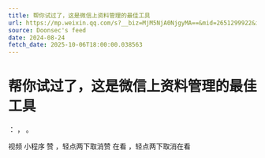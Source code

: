```yaml
---
title: 帮你试过了，这是微信上资料管理的最佳工具
url: https://mp.weixin.qq.com/s?__biz=MjM5NjA0NjgyMA==&mid=2651299922&idx=1&sn=bf2211d9e258d2823d5e9f838d77df29
source: Doonsec's feed
date: 2024-08-24
fetch_date: 2025-10-06T18:00:00.038563
---
```


# 帮你试过了，这是微信上资料管理的最佳工具

：
，
。

视频
小程序
赞
，轻点两下取消赞
在看
，轻点两下取消在看